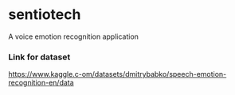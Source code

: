 # sentiotech
A voice emotion recognition application

### Link for dataset
https://www.kaggle.c-om/datasets/dmitrybabko/speech-emotion-recognition-en/data

